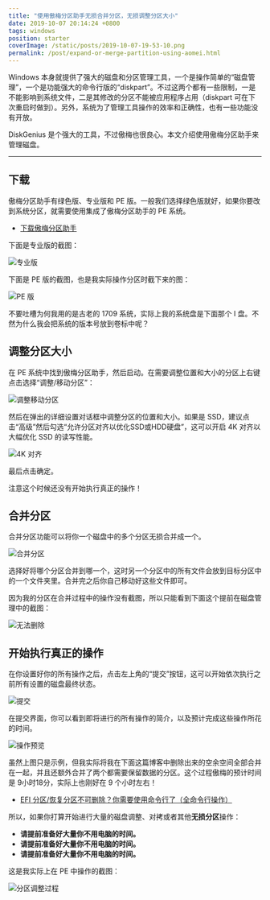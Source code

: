 ```yaml
---
title: "使用傲梅分区助手无损合并分区，无损调整分区大小"
date: 2019-10-07 20:14:24 +0800
tags: windows
position: starter
coverImage: /static/posts/2019-10-07-19-53-10.png
permalink: /post/expand-or-merge-partition-using-aomei.html
---
```


Windows 本身就提供了强大的磁盘和分区管理工具，一个是操作简单的“磁盘管理”，一个是功能强大的命令行版的“diskpart”。不过这两个都有一些限制，一是不能影响到系统文件，二是其修改的分区不能被应用程序占用（diskpart 可在下次重启时做到）。另外，系统为了管理工具操作的效率和正确性，也有一些功能没有开放。

DiskGenius 是个强大的工具，不过傲梅也很良心。本文介绍使用傲梅分区助手来管理磁盘。

---

<div id="toc"></div>

## 下载

傲梅分区助手有绿色版、专业版和 PE 版。一般我们选择绿色版就好，如果你要改到系统分区，就需要使用集成了傲梅分区助手的 PE 系统。

- [下载傲梅分区助手](https://www.disktool.cn/download.html)

下面是专业版的截图：

![专业版](/static/posts/2019-10-07-19-53-10.png)

下面是 PE 版的截图，也是我实际操作分区时截下来的图：

![PE 版](/static/posts/2019-10-07-19-54-35.png)

不要吐槽为何我用的是古老的 1709 系统，实际上我的系统盘是下面那个 I 盘。不然为什么我会把系统的版本号放到卷标中呢？

## 调整分区大小

在 PE 系统中找到傲梅分区助手，然后启动。在需要调整位置和大小的分区上右键点击选择“调整/移动分区”：

![调整移动分区](/static/posts/2019-10-07-19-57-11.png)

然后在弹出的详细设置对话框中调整分区的位置和大小。如果是 SSD，建议点击“高级”然后勾选“允许分区对齐以优化SSD或HDD硬盘”，这可以开启 4K 对齐以大幅优化 SSD 的读写性能。

![4K 对齐](/static/posts/2019-10-07-19-58-46.png)

最后点击确定。

注意这个时候还没有开始执行真正的操作！

## 合并分区

合并分区功能可以将你一个磁盘中的多个分区无损合并成一个。

![合并分区](/static/posts/2019-10-07-20-11-15.png)

选择好将哪个分区合并到哪一个，这时另一个分区中的所有文件会放到目标分区中的一个文件夹里。合并完之后你自己移动好这些文件即可。

因为我的分区在合并过程中的操作没有截图，所以只能看到下面这个提前在磁盘管理中的截图：

![无法删除](/static/posts/2019-10-07-10-02-13.png)

## 开始执行真正的操作

在你设置好你的所有操作之后，点击左上角的“提交”按钮，这可以开始依次执行之前所有设置的磁盘最终状态。

![提交](/static/posts/2019-10-07-20-03-24.png)

在提交界面，你可以看到即将进行的所有操作的简介，以及预计完成这些操作所花的时间。

![操作预览](/static/posts/2019-10-07-20-05-48.png)

虽然上图只是示例，但我实际将我在下面这篇博客中删除出来的空余空间全部合并在一起，并且还额外合并了两个都需要保留数据的分区。这个过程傲梅的预计时间是 9小时18分，实际上也刚好在 9 个小时左右！

- [EFI 分区/恢复分区不可删除？你需要使用命令行了（全命令行操作）](/post/delete-efi-partition-that-cannot-be-deleted-2)

所以，如果你打算开始进行大量的磁盘调整、对拷或者其他**无损分区**操作：

- **请提前准备好大量你不用电脑的时间。**
- **请提前准备好大量你不用电脑的时间。**
- **请提前准备好大量你不用电脑的时间。**

这是我实际上在 PE 中操作的截图：

![分区调整过程](/static/posts/2019-10-07-20-08-33.png)


